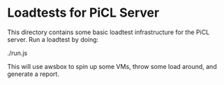 Loadtests for PiCL Server
=========================

This directory contains some basic loadtest infrastructure for the PiCL
server.  Run a loadtest by doing:

  ./run.js

This will use awsbox to spin up some VMs, throw some load around, and generate
a report.
